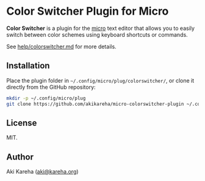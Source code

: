 # Color Switcher Plugin for Micro

**Color Switcher** is a plugin for the
[micro](https://micro-editor.github.io/) text editor that allows you to
easily switch between color schemes using keyboard shortcuts or commands.

See [help/colorswitcher.md](help/colorswitcher.md) for more details.

## Installation

Place the plugin folder in `~/.config/micro/plug/colorswitcher/`, or clone it
directly from the GitHub repository:

```sh
mkdir -p ~/.config/micro/plug
git clone https://github.com/akikareha/micro-colorswitcher-plugin ~/.config/micro/plug/colorswitcher
```

## License

MIT.

## Author

Aki Kareha (aki@kareha.org)
